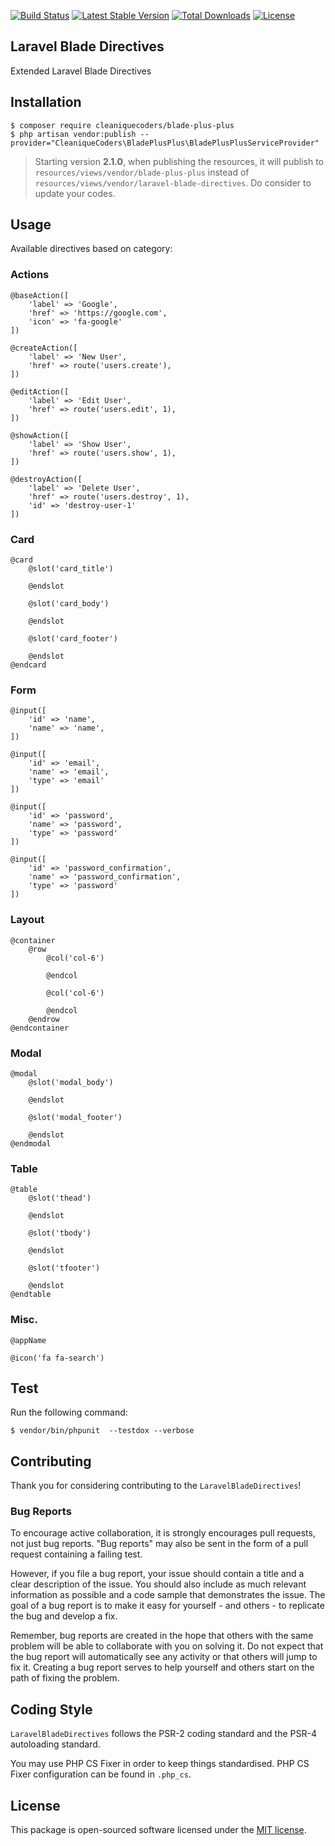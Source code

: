 
[![Build Status](https://travis-ci.org/cleaniquecoders/blade-plus-plus.svg?branch=master)](https://travis-ci.org/cleaniquecoders/blade-plus-plus) [![Latest Stable Version](https://poser.pugx.org/cleaniquecoders/blade-plus-plus/v/stable)](https://packagist.org/packages/cleaniquecoders/blade-plus-plus) [![Total Downloads](https://poser.pugx.org/cleaniquecoders/blade-plus-plus/downloads)](https://packagist.org/packages/cleaniquecoders/blade-plus-plus) [![License](https://poser.pugx.org/cleaniquecoders/blade-plus-plus/license)](https://packagist.org/packages/cleaniquecoders/blade-plus-plus)

## Laravel Blade Directives

Extended Laravel Blade Directives

## Installation

```
$ composer require cleaniquecoders/blade-plus-plus
$ php artisan vendor:publish --provider="CleaniqueCoders\BladePlusPlus\BladePlusPlusServiceProvider"
```

> Starting version **2.1.0**, when publishing the resources, it will publish to `resources/views/vendor/blade-plus-plus` instead of `resources/views/vendor/laravel-blade-directives`. Do consider to update your codes.

## Usage

Available directives based on category:

### Actions

```
@baseAction([
	'label' => 'Google',
	'href' => 'https://google.com',
	'icon' => 'fa-google'
])

@createAction([
	'label' => 'New User',
	'href' => route('users.create'),
])

@editAction([
	'label' => 'Edit User',
	'href' => route('users.edit', 1),
])

@showAction([
	'label' => 'Show User',
	'href' => route('users.show', 1),
])

@destroyAction([
	'label' => 'Delete User',
	'href' => route('users.destroy', 1),
	'id' => 'destroy-user-1'
])
```

### Card

```
@card 
	@slot('card_title')

	@endslot
	
	@slot('card_body')

	@endslot

	@slot('card_footer')

	@endslot
@endcard
```

### Form

```
@input([
	'id' => 'name',
	'name' => 'name',
])

@input([
	'id' => 'email',
	'name' => 'email',
	'type' => 'email'
])

@input([
	'id' => 'password',
	'name' => 'password',
	'type' => 'password'
])

@input([
	'id' => 'password_confirmation',
	'name' => 'password_confirmation',
	'type' => 'password'
])
```

### Layout

```
@container
	@row 
		@col('col-6')

		@endcol

		@col('col-6')

		@endcol
	@endrow
@endcontainer
```

### Modal

```
@modal 
	@slot('modal_body')

	@endslot

	@slot('modal_footer')

	@endslot
@endmodal
```

### Table 

```
@table 
	@slot('thead')

	@endslot
	
	@slot('tbody')

	@endslot

	@slot('tfooter')

	@endslot
@endtable
```

### Misc.

```
@appName

@icon('fa fa-search')
```


## Test

Run the following command:

```
$ vendor/bin/phpunit  --testdox --verbose
```

## Contributing

Thank you for considering contributing to the `LaravelBladeDirectives`!

### Bug Reports

To encourage active collaboration, it is strongly encourages pull requests, not just bug reports. "Bug reports" may also be sent in the form of a pull request containing a failing test.

However, if you file a bug report, your issue should contain a title and a clear description of the issue. You should also include as much relevant information as possible and a code sample that demonstrates the issue. The goal of a bug report is to make it easy for yourself - and others - to replicate the bug and develop a fix.

Remember, bug reports are created in the hope that others with the same problem will be able to collaborate with you on solving it. Do not expect that the bug report will automatically see any activity or that others will jump to fix it. Creating a bug report serves to help yourself and others start on the path of fixing the problem.

## Coding Style

`LaravelBladeDirectives` follows the PSR-2 coding standard and the PSR-4 autoloading standard. 

You may use PHP CS Fixer in order to keep things standardised. PHP CS Fixer configuration can be found in `.php_cs`.

## License

This package is open-sourced software licensed under the [MIT license](http://opensource.org/licenses/MIT).

